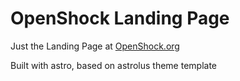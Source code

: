 # OpenShock Landing Page

Just the Landing Page at [OpenShock.org](https://openshock.org)

Built with astro, based on astrolus theme template
